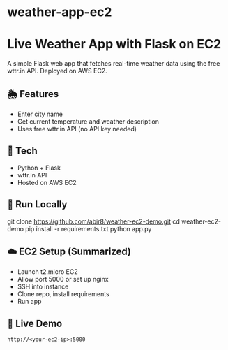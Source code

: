 # weather-app-ec2

# Live Weather App with Flask on EC2

A simple Flask web app that fetches real-time weather data using the free wttr.in API. Deployed on AWS EC2.

## 🌦 Features
- Enter city name
- Get current temperature and weather description
- Uses free wttr.in API (no API key needed)

## 🚀 Tech
- Python + Flask
- wttr.in API
- Hosted on AWS EC2

## 🧪 Run Locally
git clone https://github.com/abir8/weather-ec2-demo.git
cd weather-ec2-demo
pip install -r requirements.txt
python app.py

## ☁️ EC2 Setup (Summarized)
- Launch t2.micro EC2
- Allow port 5000 or set up nginx
- SSH into instance
- Clone repo, install requirements
- Run app

## 🔗 Live Demo
`http://<your-ec2-ip>:5000`
